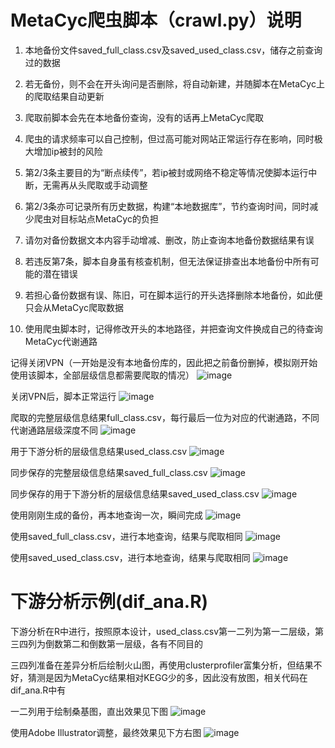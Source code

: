 # MetaCyc爬虫脚本（crawl.py）说明

1.  本地备份文件saved_full_class.csv及saved_used_class.csv，储存之前查询过的数据

2.  若无备份，则不会在开头询问是否删除，将自动新建，并随脚本在MetaCyc上的爬取结果自动更新

3.  爬取前脚本会先在本地备份查询，没有的话再上MetaCyc爬取

4.  爬虫的请求频率可以自己控制，但过高可能对网站正常运行存在影响，同时极大增加ip被封的风险

5.  第2/3条主要目的为“断点续传”，若ip被封或网络不稳定等情况使脚本运行中断，无需再从头爬取或手动调整

6.  第2/3条亦可记录所有历史数据，构建“本地数据库”，节约查询时间，同时减少爬虫对目标站点MetaCyc的负担

7.  请勿对备份数据文本内容手动增减、删改，防止查询本地备份数据结果有误

8.  若违反第7条，脚本自身虽有核查机制，但无法保证排查出本地备份中所有可能的潜在错误

9.  若担心备份数据有误、陈旧，可在脚本运行的开头选择删除本地备份，如此便只会从MetaCyc爬取数据

10. 使用爬虫脚本时，记得修改开头的本地路径，并把查询文件换成自己的待查询MetaCyc代谢通路

记得关闭VPN（一开始是没有本地备份库的，因此把之前备份删掉，模拟刚开始使用该脚本，全部层级信息都需要爬取的情况）
![image](https://github.com/knight-qs/MetaCyc-Crawl/blob/main/fig/VPN%20not%20closed.jpg)

关闭VPN后，脚本正常运行
![image](https://github.com/knight-qs/MetaCyc-Crawl/blob/main/fig/VPN%20closed.jpg)

爬取的完整层级信息结果full_class.csv，每行最后一位为对应的代谢通路，不同代谢通路层级深度不同
![image](https://github.com/knight-qs/MetaCyc-Crawl/blob/main/fig/full_class.jpg)

用于下游分析的层级信息结果used_class.csv
![image](https://github.com/knight-qs/MetaCyc-Crawl/blob/main/fig/used_class.jpg)

同步保存的完整层级信息结果saved_full_class.csv
![image](https://github.com/knight-qs/MetaCyc-Crawl/blob/main/fig/saved_full_class.jpg)

同步保存的用于下游分析的层级信息结果saved_used_class.csv
![image](https://github.com/knight-qs/MetaCyc-Crawl/blob/main/fig/saved_used_class.jpg)

使用刚刚生成的备份，再本地查询一次，瞬间完成
![image](https://github.com/knight-qs/MetaCyc-Crawl/blob/main/fig/local_query.jpg)

使用saved_full_class.csv，进行本地查询，结果与爬取相同
![image](https://github.com/knight-qs/MetaCyc-Crawl/blob/main/fig/local_query_full_class.jpg)

使用saved_used_class.csv，进行本地查询，结果与爬取相同
![image](https://github.com/knight-qs/MetaCyc-Crawl/blob/main/fig/local_query_used_class.jpg)

# 下游分析示例(dif_ana.R)

下游分析在R中进行，按照原本设计，used_class.csv第一二列为第一二层级，第三四列为倒数第二和倒数第一层级，各有不同目的

三四列准备在差异分析后绘制火山图，再使用clusterprofiler富集分析，但结果不好，猜测是因为MetaCyc结果相对KEGG少的多，因此没有放图，相关代码在dif_ana.R中有

一二列用于绘制桑基图，直出效果见下图
![image](https://github.com/knight-qs/MetaCyc-Crawl/blob/main/fig/raw_fig.jpg)

使用Adobe Illustrator调整，最终效果见下方右图
![image](https://github.com/knight-qs/MetaCyc-Crawl/blob/main/fig/sankey_T.jpg)


